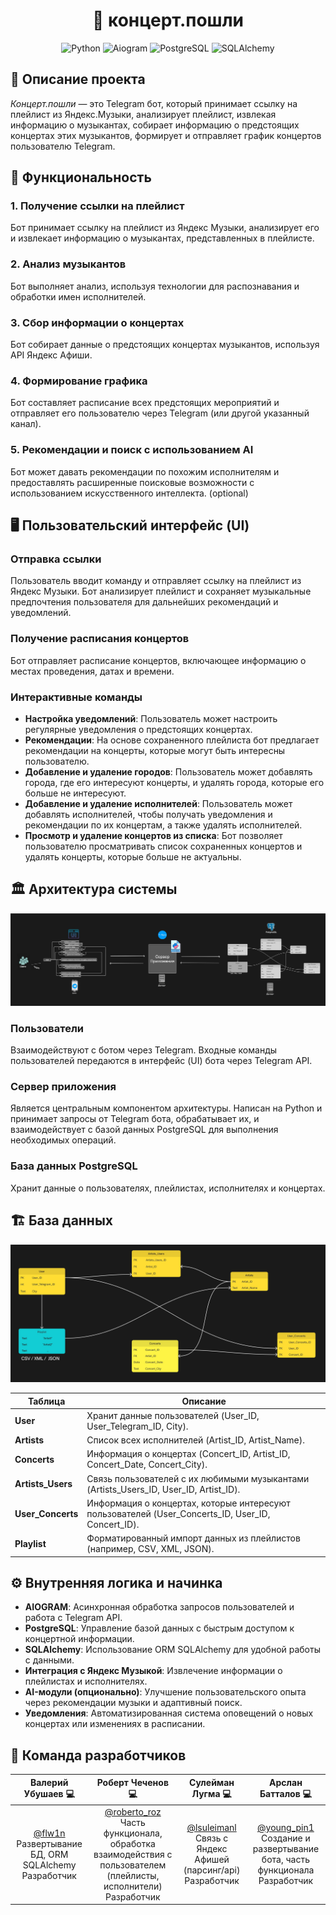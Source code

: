 <h1 align="center">🎵 концерт.пошли</h1>

<div align="center">

![Python](https://img.shields.io/badge/Python-3776AB?style=for-the-badge&logo=python&logoColor=white)
![Aiogram](https://img.shields.io/badge/Aiogram-000000?style=for-the-badge&logo=python&logoColor=white)
![PostgreSQL](https://img.shields.io/badge/PostgreSQL-4169E1?style=for-the-badge&logo=postgresql&logoColor=white)
![SQLAlchemy](https://img.shields.io/badge/SQLAlchemy-000000?style=for-the-badge&logo=sqlalchemy&logoColor=white)

</div>


## 📄 Описание проекта

*Концерт.пошли* — это Telegram бот, который принимает ссылку на плейлист из Яндекс.Музыки, анализирует плейлист, извлекая информацию о музыкантах, собирает информацию о предстоящих концертах этих музыкантов, формирует и отправляет график концертов пользователю Telegram.

## 🎯 Функциональность

### 1. Получение ссылки на плейлист
Бот принимает ссылку на плейлист из Яндекс Музыки, анализирует его и извлекает информацию о музыкантах, представленных в плейлисте.

### 2. Анализ музыкантов
Бот выполняет анализ, используя технологии для распознавания и обработки имен исполнителей.

### 3. Сбор информации о концертах
Бот собирает данные о предстоящих концертах музыкантов, используя API Яндекс Афиши.

### 4. Формирование графика
Бот составляет расписание всех предстоящих мероприятий и отправляет его пользователю через Telegram (или другой указанный канал).

### 5. Рекомендации и поиск с использованием AI
Бот может давать рекомендации по похожим исполнителям и предоставлять расширенные поисковые возможности с использованием искусственного интеллекта. (optional)

## 🖥️ Пользовательский интерфейс (UI)

### Отправка ссылки
Пользователь вводит команду и отправляет ссылку на плейлист из Яндекс Музыки. Бот анализирует плейлист и сохраняет музыкальные предпочтения пользователя для дальнейших рекомендаций и уведомлений.

### Получение расписания концертов
Бот отправляет расписание концертов, включающее информацию о местах проведения, датах и времени.

### Интерактивные команды
- **Настройка уведомлений**: Пользователь может настроить регулярные уведомления о предстоящих концертах.
- **Рекомендации**: На основе сохраненного плейлиста бот предлагает рекомендации на концерты, которые могут быть интересны пользователю.
- **Добавление и удаление городов**: Пользователь может добавлять города, где его интересуют концерты, и удалять города, которые его больше не интересуют.
- **Добавление и удаление исполнителей**: Пользователь может добавлять исполнителей, чтобы получать уведомления и рекомендации по их концертам, а также удалять исполнителей.
- **Просмотр и удаление концертов из списка**: Бот позволяет пользователю просматривать список сохраненных концертов и удалять концерты, которые больше не актуальны.


## 🏛️ Архитектура системы

![Диаграмма архитектуры](architecture-diagram.jpg)

### Пользователи
Взаимодействуют с ботом через Telegram. Входные команды пользователей передаются в интерфейс (UI) бота через Telegram API.

### Сервер приложения
Является центральным компонентом архитектуры. Написан на Python и принимает запросы от Telegram бота, обрабатывает их, и взаимодействует с базой данных PostgreSQL для выполнения необходимых операций.

### База данных PostgreSQL
Хранит данные о пользователях, плейлистах, исполнителях и концертах.


## 🏗️ База данных
![Диаграмма архитектуры](dataBaseFinal.jpg)


| Таблица          | Описание                                                                                   |
|------------------|--------------------------------------------------------------------------------------------|
| **User**         | Хранит данные пользователей (User_ID, User_Telegram_ID, City).                             |
| **Artists**      | Список всех исполнителей (Artist_ID, Artist_Name).                                         |
| **Concerts**     | Информация о концертах (Concert_ID, Artist_ID, Concert_Date, Concert_City).                 |
| **Artists_Users**| Связь пользователей с их любимыми музыкантами (Artists_Users_ID, User_ID, Artist_ID).       |
| **User_Concerts**| Информация о концертах, которые интересуют пользователей (User_Concerts_ID, User_ID, Concert_ID). |
| **Playlist**     | Форматированный импорт данных из плейлистов (например, CSV, XML, JSON).                    |

## ⚙️ Внутренняя логика и начинка

- **AIOGRAM**: Асинхронная обработка запросов пользователей и работа с Telegram API.
- **PostgreSQL**: Управление базой данных с быстрым доступом к концертной информации.
- **SQLAlchemy**: Использование ORM SQLAlchemy для удобной работы с данными.
- **Интеграция с Яндекс Музыкой**: Извлечение информации о плейлистах и исполнителях.
- **AI-модули (опционально)**: Улучшение пользовательского опыта через рекомендации музыки и адаптивный поиск.
- **Уведомления**: Автоматизированная система оповещений о новых концертах или изменениях в расписании.


## 👥 Команда разработчиков

| Валерий Убушаев 💻 | Роберт Чеченов 💻 | Сулейман Лугма 💻 | Арслан Батталов 💻 |
|:----------------:|:--------------:|:--------------:|:---------------:|
| [@flw1n](https://t.me/flw1n)<br>Развертывание БД, ORM SQLAlchemy<br>Разработчик | [@roberto_roz](https://t.me/roberto_roz)<br>Часть функционала, обработка взаимодействия с пользователем (плейлисты, исполнители)<br>Разработчик | [@lsuleimanl](https://t.me/lsuleimanl)<br>Связь с Яндекс Афишей (парсинг/api)<br>Разработчик | [@young_pin1](https://t.me/young_pin1)<br>Создание и развертывание бота, часть функционала<br>Разработчик |

